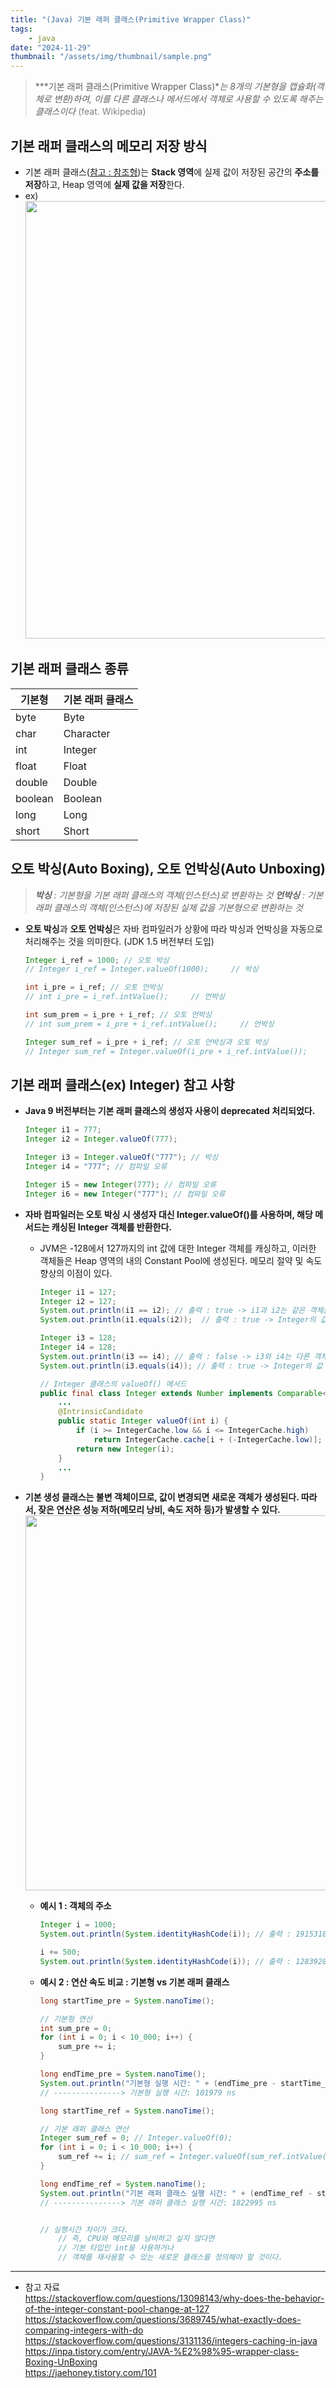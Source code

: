 ```yaml
---
title: "(Java) 기본 래퍼 클래스(Primitive Wrapper Class)"
tags:
    - java
date: "2024-11-29"
thumbnail: "/assets/img/thumbnail/sample.png"
---
```

> ***기본 래퍼 클래스(Primitive Wrapper Class)**는 8개의 기본형을 캡슐화(객체로 변환)하여, 이를 다른 클래스나 메서드에서 객체로 사용할 수 있도록 해주는 클래스이다* <span style="color:gray">(feat. Wikipedia)</span>

## 기본 래퍼 클래스의 메모리 저장 방식
- 기본 래퍼 클래스([참고 : 참조형](https://leejae-h.github.io/Java/%EC%B0%B8%EC%A1%B0%ED%98%95.html))는 **Stack 영역**에 실제 값이 저장된 공간의 **주소를 저장**하고, Heap 영역에 **실제 값을 저장**한다.
- ex)
    <img src="https://github.com/user-attachments/assets/3791a3aa-9789-4026-a403-47d89646b928" style="width:700px;" />


## 기본 래퍼 클래스 종류

|기본형|기본 래퍼 클래스|
|---|---|
|byte|Byte|
|char|Character|
|int|Integer|
|float|Float|
|double|Double|
|boolean|Boolean|
|long|Long|
|short|Short|

## 오토 박싱(Auto Boxing), 오토 언박싱(Auto Unboxing)
> ***박싱** : 기본형을 기본 래퍼 클래스의 객체(인스턴스)로 변환하는 것*
***언박싱** : 기본 래퍼 클래스의 객체(인스턴스)에 저장된 실제 값을 기본형으로 변환하는 것*

- **오토 박싱**과 **오토 언박싱**은 자바 컴파일러가 상황에 따라 박싱과 언박싱을 자동으로 처리해주는 것을 의미한다. (JDK 1.5 버전부터 도입)
    ```java
    Integer i_ref = 1000; // 오토 박싱
    // Integer i_ref = Integer.valueOf(1000);     // 박싱

    int i_pre = i_ref; // 오토 언박싱
    // int i_pre = i_ref.intValue();     // 언박싱

    int sum_prem = i_pre + i_ref; // 오토 언박싱
    // int sum_prem = i_pre + i_ref.intValue();     // 언박싱

    Integer sum_ref = i_pre + i_ref; // 오토 언박싱과 오토 박싱
    // Integer sum_ref = Integer.valueOf(i_pre + i_ref.intValue());     // 언박싱과 박싱
    ```


## 기본 래퍼 클래스(ex) Integer) 참고 사항
- **Java 9 버전부터는 기본 래퍼 클래스의 생성자 사용이 deprecated 처리되었다.**
    ```java
    Integer i1 = 777; 
    Integer i2 = Integer.valueOf(777); 

    Integer i3 = Integer.valueOf("777"); // 박싱
    Integer i4 = "777"; // 컴파일 오류

    Integer i5 = new Integer(777); // 컴파일 오류
    Integer i6 = new Integer("777"); // 컴파일 오류
    ```

- **자바 컴파일러는 오토 박싱 시 생성자 대신 Integer.valueOf()를 사용하며, 해당 메서드는 캐싱된 Integer 객체를 반환한다.** 
    - JVM은 -128에서 127까지의 int 값에 대한 Integer 객체를 캐싱하고, 이러한 객체들은 Heap 영역의 내의 Constant Pool에 생성된다. 메모리 절약 및 속도 향상의 이점이 있다.
        ```java
        Integer i1 = 127;
        Integer i2 = 127;
        System.out.println(i1 == i2); // 출력 : true -> i1과 i2는 같은 객체를 참조 -> 주소 비교
        System.out.println(i1.equals(i2));  // 출력 : true -> Integer의 값 비교

        Integer i3 = 128;
        Integer i4 = 128;
        System.out.println(i3 == i4); // 출력 : false -> i3와 i4는 다른 객체를 참조 -> 주소 비교
        System.out.println(i3.equals(i4)); // 출력 : true -> Integer의 값 비교
        ```
        ```java
        // Integer 클래스의 valueOf() 메서드
        public final class Integer extends Number implements Comparable<Integer>, Constable, ConstantDesc {
            ...
            @IntrinsicCandidate
            public static Integer valueOf(int i) {
                if (i >= IntegerCache.low && i <= IntegerCache.high)
                    return IntegerCache.cache[i + (-IntegerCache.low)];
                return new Integer(i);
            }
            ...
        }
        ```

- **기본 생성 클래스는 불변 객체이므로, 값이 변경되면 새로운 객체가 생성된다. 따라서, 잦은 연산은 성능 저하(메모리 낭비, 속도 저하 등)가 발생할 수 있다.**
    <img src="https://github.com/user-attachments/assets/c3d9b50a-6a5e-4084-bfc0-45329eb2adfa" style="width:600px;" />

    - **예시 1 : 객체의 주소**
        ```java
        Integer i = 1000;
        System.out.println(System.identityHashCode(i)); // 출력 : 1915318863

        i += 500;
        System.out.println(System.identityHashCode(i)); // 출력 : 1283928880
        ```

    - **예시 2 : 연산 속도 비교 : 기본형 vs 기본 래퍼 클래스**
        ```java
        long startTime_pre = System.nanoTime();
        
        // 기본형 연산
        int sum_pre = 0;
        for (int i = 0; i < 10_000; i++) {
            sum_pre += i;
        }
        
        long endTime_pre = System.nanoTime();
        System.out.println("기본형 실행 시간: " + (endTime_pre - startTime_pre) + " ns");   
        // ---------------> 기본형 실행 시간: 101979 ns

        long startTime_ref = System.nanoTime();

        // 기본 래퍼 클래스 연산
        Integer sum_ref = 0; // Integer.valueOf(0);
        for (int i = 0; i < 10_000; i++) {
            sum_ref += i; // sum_ref = Integer.valueOf(sum_ref.intValue());
        }

        long endTime_ref = System.nanoTime();
        System.out.println("기본 래퍼 클래스 실행 시간: " + (endTime_ref - startTime_ref) + " 나노초");   
        // ---------------> 기본 래퍼 클래스 실행 시간: 1822995 ns

        
        // 실행시간 차이가 크다.
            // 즉, CPU와 메모리를 낭비하고 싶지 않다면 
            // 기본 타입인 int을 사용하거나 
            // 객체를 재사용할 수 있는 새로운 클래스를 정의해야 할 것이다.
        ```

---
- 참고 자료  
https://stackoverflow.com/questions/13098143/why-does-the-behavior-of-the-integer-constant-pool-change-at-127  
https://stackoverflow.com/questions/3689745/what-exactly-does-comparing-integers-with-do  
https://stackoverflow.com/questions/3131136/integers-caching-in-java   
https://inpa.tistory.com/entry/JAVA-%E2%98%95-wrapper-class-Boxing-UnBoxing  
https://jaehoney.tistory.com/101  